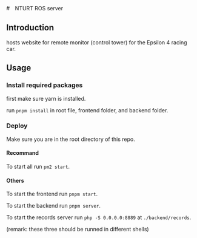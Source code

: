 #　NTURT ROS server

## Introduction

hosts website for remote monitor (control tower) for the Epsilon 4 racing car.

## Usage

### Install required packages

first make sure yarn is installed.

run `pnpm install` in root file, frontend folder, and backend folder. 

### Deploy
Make sure you are in the root directory of this repo.

#### Recommand

To start all run `pm2 start`.

#### Others 

To start the frontend run `pnpm start`.

To start the backend run `pnpm server`.

To start the records server run `php -S 0.0.0.0:8889` at `./backend/records`.

(remark: these three should be runned in different shells)
